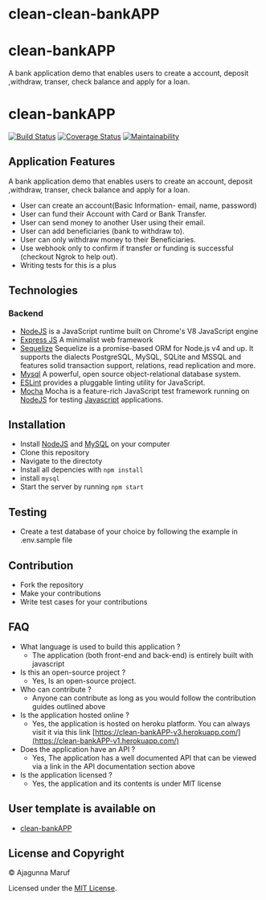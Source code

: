 # clean-clean-bankAPP

# clean-bankAPP
A bank application demo that enables users to create a account, deposit ,withdraw, transer, check balance and apply for a loan.
# clean-bankAPP

[![Build Status](https://travis-ci.org/ajagunnamaruf/clean-bankAPP.svg?branch=develop)](https://travis-ci.org/ajagunnamaruf/clean-bankAPP)
[![Coverage Status](https://coveralls.io/repos/github/ajagunnamaruf/clean-bankAPP/badge.svg?branch=develop)](https://coveralls.io/github/ajagunnamaruf/clean-bankAPP?branch=develop)
[![Maintainability](https://api.codeclimate.com/v1/badges/71169e218528ed943a7a/maintainability)](https://codeclimate.com/github/ajagunnamaruf/clean-bankAPP/maintainability)

## Application Features

A bank application demo that enables users to create an account, deposit ,withdraw, transer, check balance and apply for a loan.

<ul> 
<li> User can create an account(Basic Information- email, name, password)</li>
<li> User can fund their Account with Card or Bank Transfer.</li>
<li> User can send money to another User using their email.</li>
<li> User can add beneficiaries (bank to withdraw to).</li>
<li> User can only withdraw money to their Beneficiaries.</li>
<li> Use webhook only to confirm if transfer or funding is successful (checkout Ngrok to help out).</li>
<li> Writing tests for this is a plus</li>
</ul> 

## Technologies

### Backend

- [NodeJS](http://nodejs.org/en) is a JavaScript runtime built on Chrome's V8 JavaScript engine
- [Express JS](http://express.com) A minimalist web framework
- [Sequelize](http://docs.sequelizejs.com/) Sequelize is a promise-based ORM for Node.js v4 and up. It supports the dialects PostgreSQL, MySQL, SQLite and MSSQL and features solid transaction support, relations, read replication and more.
- [Mysql](https://www.mysql.com/) A powerful, open source object-relational database system.
- [ESLint](eslint.org) provides a pluggable linting utility for JavaScript.
- [Mocha](https://mochajs.org/) Mocha is a feature-rich JavaScript test framework running on [NodeJS](nodejs.org/en) for testing [Javascript](javascript.com) applications.

## Installation

- Install [NodeJS](http://nodejs.org/en) and [MySQL](https://github.com/mysqljs/mysql) on your computer
- Clone this repository
- Navigate to the directoty
- Install all depencies with ```npm install```
-  install ```mysql```
- Start the server by running ```npm start```

## Testing

- Create a test database of your choice by following the example in .env.sample file

## Contribution

- Fork the repository
- Make your contributions
- Write test cases for your contributions


## FAQ

* What language is used to build this application ?
  - The application (both front-end and back-end) is entirely built with javascript
* Is this an open-source project ?
  - Yes, Is an open-source project.
* Who can contribute ?
  - Anyone can contribute as long as you would follow the contribution guides outlined above
* Is the application hosted online ?
  - Yes, the application is hosted on heroku platform. You can always visit it via this link [https://clean-bankAPP-v3.herokuapp.com/](https://clean-bankAPP-v1.herokuapp.com/)
* Does the application have an API ?
  - Yes, The application has a well documented API that can be viewed via a link in the API documentation section above
* Is the application licensed ?
  - Yes, the application and its contents is under MIT license

## User template is available on

- [clean-bankAPP](https://code2031.github.io/clean-bankAPP)

## License and Copyright

&copy; Ajagunna Maruf

Licensed under the [MIT License](LICENSE).